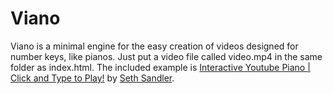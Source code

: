 # Viano
Viano is a minimal engine for the easy creation of videos designed for number keys, like pianos. Just put a video file called video.mp4 in the same folder as index.html. The included example is [Interactive Youtube Piano | Click and Type to Play!](https://youtu.be/eQ-eE8Ai_8g) by [Seth Sandler](https://www.youtube.com/user/cerupcat).